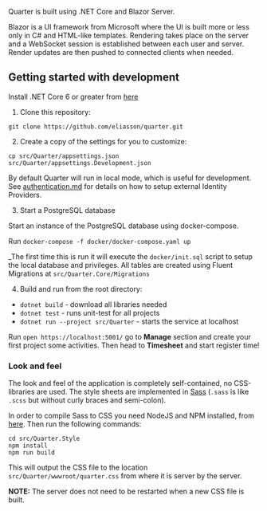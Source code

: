 Quarter is built using .NET Core and Blazor Server.

Blazor is a UI framework from Microsoft where the UI is built more or less only in C#
and HTML-like templates. Rendering takes place on the server and a WebSocket session
is established between each user and server. Render updates are then pushed to connected
clients when needed.

## Getting started with development

Install .NET Core 6 or greater from [here](https://dotnet.microsoft.com/download)

1. Clone this repository:

`git clone https://github.com/eliasson/quarter.git`

2. Create a copy of the settings for you to customize:

`cp src/Quarter/appsettings.json src/Quarter/appsettings.Development.json`

By default Quarter will run in local mode, which is useful for development. See [authentication.md](authentication.md) for
details on how to setup external Identity Providers.

3. Start a PostgreSQL database

Start an instance of the PostgreSQL database using docker-compose.

Run `docker-compose -f docker/docker-compose.yaml up`

_The first time this is run it will execute the `docker/init.sql` script to setup the local database
and privileges. All tables are created using Fluent Migrations at `src/Quarter.Core/Migrations`

4. Build and run from the root directory:

- `dotnet build` - download all libraries needed
- `dotnet test` - runs unit-test for all projects
- `dotnet run --project src/Quarter` - starts the service at localhost

Run `open https://localhost:5001/` go to **Manage** section and create your first project
some activities. Then head to **Timesheet** and start register time!


### Look and feel

The look and feel of the application is completely self-contained, no CSS-libraries are used.
The style sheets are implemented in [Sass](https://sass-lang.com/) (`.sass` is like `.scss`
but without curly braces and semi-colon).

In order to compile Sass to CSS you need NodeJS and NPM installed, from [here](https://nodejs.org/en/download/).
Then run the following commands:

```shell
cd src/Quarter.Style
npm install
npm run build
```

This will output the CSS file to the location `src/Quarter/wwwroot/quarter.css`
from where it is server by the server.

**NOTE:** The server does not need to be restarted when a new CSS file is built.

